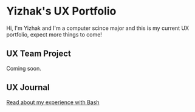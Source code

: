 # Yizhak's UX Portfolio
Hi, I'm Yizhak and I'm a computer scince major and this is my current UX portfolio, expect more things to come!

## UX Team Project

Coming soon.

## UX Journal

[Read about my experience with Bash](j01/)
